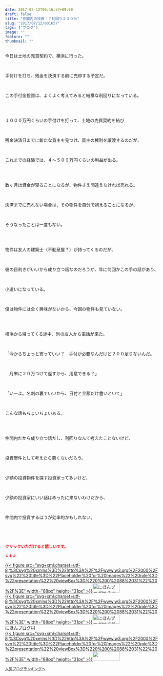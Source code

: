 ```yaml
---
date: 2017-07-12T00:16:57+09:00
draft: false
title: "仲間内の投資！？利回り２００％"
slug: "2017/07/12/001657"
tags: ["ブログ"]
image: ""
feature: ""
thumbnail: ""
---
```

<p>今日は土地の売買契約で、横浜に行った。</p><p> </p><p>手付けを打ち、残金を決済する前に売却する予定だ。</p><p> </p><p>この手付金投資は、よくよく考えてみると結構な利回りになっている。</p><p> </p><p><br/>１０００万円くらいの手付けを打って、土地の売買契約を結び</p><p> </p><p>残金決済日までに新たな買主を見つけ、買主の権利を譲渡するのだが、</p><p> </p><p>これまでの経験では、４～５００万円くらいの利益が出る。</p><p> </p><p><br/>数ヶ月は資金が寝ることになるが、物件さえ間違えなければ売れる。</p><p> </p><p>決済までに売れない場合は、その物件を自分で抱えることになるが、</p><p> </p><p>そうなったことは一度もない。</p><p> </p><p><br/>物件は友人の建築士（不動産屋？）が持ってくるのだが、</p><p> </p><p>彼の目利きがいいから成り立つ話なのだろうが、年に何回かこの手の話があり、</p><p> </p><p>小遣いになっている。</p><p> </p><p>僕は物件には全く興味がないから、今回の物件も見ていない。</p><p> </p><p><br/>横浜から帰ってくる途中、別の友人から電話が来た。</p><p> </p><p>「今からちょっと寄っていい？　手付が必要なんだけど２００足りないんだ。</p><p> </p><p>　月末に２０万つけて返すから、用意できる？」</p><p> </p><p>「いーよ。名刺の裏でいいから、日付と金額だけ書いといて」</p><p> </p><p>こんな話もちょいちょいある。</p><p> </p><p><br/>仲間内だから成り立つ話だし、利回りなんて考えたことないけど、</p><p> </p><p>投資案件として考えたら悪くないだろう。</p><p> </p><p>少額の投資物件を探す投資家って多いけど、</p><p> </p><p>少額の投資家にいい話はめったに来ないわけだから、</p><p> </p><p>仲間内で投資するほうが効率的かもしれない。</p><p> </p><p> </p><p><font color="#ff0000" size="2"><strong>クリックいただけると嬉しいです。</strong></font></p><p><font color="#ff0000" size="2"><strong>↓↓↓</strong></font></p><p><a href="ranking.html?p_cid=01260127" id="&amp;blogmura_banner" target="_blank">{{< figure src="svg+xml;charset=utf-8,%3Csvg%20xmlns%3D%22http%3A%2F%2Fwww.w3.org%2F2000%2Fsvg%22%20title%3D%22Placeholder%20for%20Images%22%20role%3D%22presentation%22%20viewBox%3D%220%200%2088%2031%22%20%2F%3E" width="88px" height="31px" >}}<noscript><img alt="にほんブログ村 その他生活ブログ 不動産投資へ" border="0" height="31" src="//life.blogmura.com/hudousantoushi/img/hudousantoushi88_31.gif" width="88"></noscript></a><br/><a href="ranking.html?p_cid=01260127" target="_blank">{{< figure src="svg+xml;charset=utf-8,%3Csvg%20xmlns%3D%22http%3A%2F%2Fwww.w3.org%2F2000%2Fsvg%22%20title%3D%22Placeholder%20for%20Images%22%20role%3D%22presentation%22%20viewBox%3D%220%200%2088%2031%22%20%2F%3E" width="88px" height="31px" >}}<noscript><img alt="にほんブログ村 海外生活ブログ バリ島情報へ" border="0" height="31" src="https://img-proxy.blog-video.jp/images?url=http%3A%2F%2Foverseas.blogmura.com%2Fbali%2Fimg%2Fbali88_31.gif" width="88"></noscript></a><br/><a href="ranking.html?p_cid=01260127" target="_blank">にほんブログ村</a><br/><a href="link.php?1804582" title="人気ブログランキングへ">{{< figure src="svg+xml;charset=utf-8,%3Csvg%20xmlns%3D%22http%3A%2F%2Fwww.w3.org%2F2000%2Fsvg%22%20title%3D%22Placeholder%20for%20Images%22%20role%3D%22presentation%22%20viewBox%3D%220%200%2088%2031%22%20%2F%3E" width="88px" height="31px" >}}<noscript><img border="0" height="31" src="https://blog.with2.net/img/banner/banner_22.gif" width="88"></noscript></a></p><p><a href="link.php?1804582" style="font-size: 12px;">人気ブログランキングへ</a></p>

